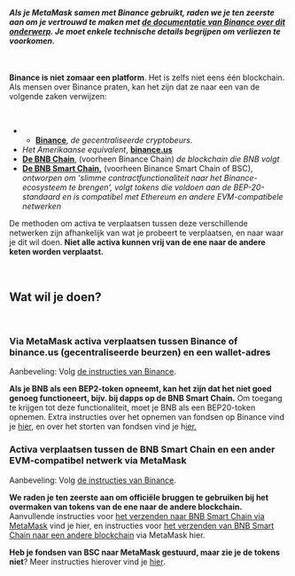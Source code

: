 #### *Als je MetaMask samen met Binance gebruikt, raden we je ten zeerste aan om je vertrouwd te maken met [de documentatie van Binance over dit onderwerp](https://docs.binance.org/smart-chain/wallet/metamask.html). Je moet enkele technische details begrijpen om verliezen **te voorkomen**.*


 


**Binance is niet zomaar een platform**. Het is zelfs niet eens één blockchain. Als mensen over Binance praten, kan het zijn dat ze naar een van de volgende zaken verwijzen:


 


* - [**Binance**](https://www.binance.com/en), *de gecentraliseerde cryptobeurs.*
* *Het Amerikaanse equivalent*, [**binance.us**](https://www.binance.us/en/home)
* [**De BNB Chain**](https://www.binance.com/en/blog/all/binance-chain-blockchain-for-exchanging-the-world-304219301536473088), (voorheen Binance Chain) *de blockchain die BNB volgt*
* [**De BNB Smart Chain,**](https://www.binance.org/en/smartChain) (voorheen Binance Smart Chain of BSC), *ontworpen om 'slimme contractfunctionaliteit naar het Binance-ecosysteem te brengen', volgt tokens die voldoen aan de BEP-20-standaard en is compatibel met Ethereum en andere EVM-compatibele netwerken*


De methoden om activa te verplaatsen tussen deze verschillende netwerken zijn afhankelijk van wat je probeert te verplaatsen, en naar waar je dit wil doen. **Niet alle activa kunnen vrij van de ene naar de andere keten worden verplaatst.**


 


Wat wil je doen?
----------------


 


### Via MetaMask activa verplaatsen tussen Binance of binance.us (gecentraliseerde beurzen) en een wallet-adres


Aanbeveling: Volg [de instructies van Binance](https://www.binance.com/en/support/faq/115003670492).


**Als je BNB als een BEP2-token opneemt, kan het zijn dat het niet goed genoeg functioneert, bijv. bij dapps op de BNB Smart Chain.** Om toegang te krijgen tot deze functionaliteit, moet je BNB als een BEP20-token opnemen. Extra instructies over het opnemen van fondsen op Binance vind je [hier](https://support.metamask.io/hc/en-us/articles/4416069050011), en over het storten van fondsen vind je h[ier.](https://support.metamask.io/hc/en-us/articles/4411972525851)  
  



### Activa verplaatsen tussen de BNB Smart Chain en een ander EVM-compatibel netwerk via MetaMask


Aanbeveling: Volg [de instructies van Binance](https://academy.binance.com/en/articles/how-to-recover-crypto-transferred-to-the-wrong-network-on-binance).


**We raden je ten zeerste aan om officiële bruggen te gebruiken bij het overmaken van tokens van de ene naar de andere blockchain.** Aanvullende instructies voor [het verzenden naar BNB Smart Chain via MetaMask](https://support.metamask.io/hc/en-us/articles/360059408871) vind je hier, en instructies voor [het verzenden van BNB Smart Chain naar een andere blockchain](https://support.metamask.io/hc/en-us/articles/4404464724635) via MetaMask hier.


**Heb je fondsen van BSC naar MetaMask gestuurd, maar zie je de tokens niet**? Meer instructies hierover vind je [hier](https://support.metamask.io/hc/en-us/articles/360059876052).


 

